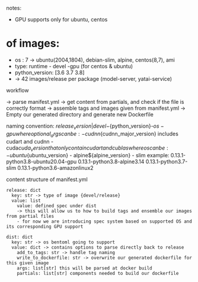 notes:
- GPU supports only for ubuntu, centos

# of images:

- os : 7 &rarr; ubuntu(2004,1804), debian-slim, alpine, centos(8,7), ami
- type: runtime - devel -gpu (for centos & ubuntu)
- python_version: [3.6 3.7 3.8]
- &rarr;  42 images/release per package (model-server, yatai-service)

workflow

  &rarr; parse manifest.yml
  &rarr; get content from partials, and check if the file is correctly format
  &rarr; assemble tags and images given from manifest.yml
  &rarr; Empty our generated directory and generate new Dockerfile

naming convention: ${release_version | devel}-${python_version}-${os}-gpu
  where optional_args can be:
    - cudnn${cudnn_major_version} includes cudart and cudnn
    - cuda${cuda_version} that only contain cudart and cublas
  where os can be:
    - ubuntu${ubuntu_version}
    - alpine${alpine_version}
    - slim
example: 0.13.1-python3.8-ubuntu20.04-gpu
         0.13.1-python3.8-alpine3.14
         0.13.1-python3.7-slim
         0.13.1-python3.6-amazonlinux2

content structure of manifest.yml

    release: dict
      key: str -> type of image {devel/release}
      value: list
        value: defined spec under dist
        -> this will allow us to how to build tags and ensemble our images from partial files
        - for now we are introducing spec system based on supported OS and its corresponding GPU support

    dist: dict
      key: str -> os bentoml going to support
      value: dict -> contains options to parse directly back to release
        add_to_tags: str -> handle tag naming
        write_to_dockerfile: str -> overwrite our generated dockerfile for this given image
        args: list[str] this will be parsed at docker build
        partials: list[str] components needed to build our dockerfile